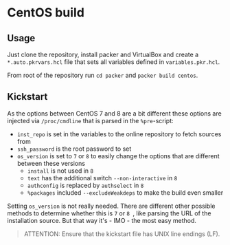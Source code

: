 # CentOS build

## Usage

Just clone the repository, install packer and VirtualBox and create a
`*.auto.pkrvars.hcl` file that sets all variables defined in `variables.pkr.hcl`.

From root of the repository run `cd packer` and `packer build centos`.

## Kickstart

As the options between CentOS 7 and 8 are a bit different these options are
injected via `/proc/cmdline` that is parsed in the `%pre`-script:

- `inst_repo` is set in the variables to the online repository to fetch sources from
- `ssh_password` is the root password to set
- `os_version` is set to `7` or `8` to easily change the options that are different between these versions
  - `install` is not used in `8`
  - `text` has the additional switch `--non-interactive` in `8`
  - `authconfig` is replaced by `authselect` in `8`
  - `%packages` included `--excludeWeakdeps` to make the build even smaller

Setting `os_version` is not really needed. There are different other possible
methods to determine whether this is `7` or `8 `, like parsing the URL of the
installation source. But that way it's - IMO - the most easy method.

> ATTENTION: Ensure that the kickstart file has UNIX line endings (LF).

